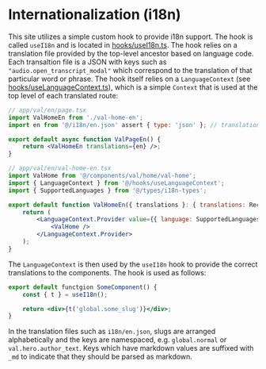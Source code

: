 # Internationalization (i18n)
This site utilizes a simple custom hook to provide i18n support. The hook is called `useI18n` and is located in [hooks/useI18n.ts](). The hook relies on a translation file provided by the top-level ancestor based on language code. Each transaltion file is a JSON with keys such as `"audio.open_transcript_modal"` which correspond to the translation of that particular word or phrase. The hook itself relies on a `LanguageContext` (see [hooks/useLanguageContext.ts]()), which is a simple `Context` that is used at the top level of each translated route:

```jsx
// app/val/en/page.tsx
import ValHomeEn from './val-home-en';
import en from '@/i18n/en.json' assert { type: 'json' }; // translations file

export default async function ValPageEn() {
    return <ValHomeEn translations={en} />;
}

// app/val/en/val-home-en.tsx
import ValHome from '@/components/val/home/val-home';
import { LanguageContext } from '@/hooks/useLanguageContext';
import { SupportedLanguages } from '@/types/i18n-types';

export default function ValHomeEn({ translations }: { translations: Record<string, string> }) {
    return (
        <LanguageContext.Provider value={{ language: SupportedLanguages.english, translations }}>
            <ValHome />
        </LanguageContext.Provider>
    );
}
```

The `LanguageContext` is then used by the `useI18n` hook to provide the correct translations to the components. The hook is used as follows:

```jsx
export default functgion SomeComponent() {
    const { t } = useI18n();

    return <div>{t('global.some_slug')}</div>;
}

```

In the translation files such as `i18n/en.json`, slugs are arranged alphabetically and the keys are namespaced, e.g. `global.normal` or `val.hero.author_text`. Keys which have markdown values are suffixed with `_md` to indicate that they should be parsed as markdown.
